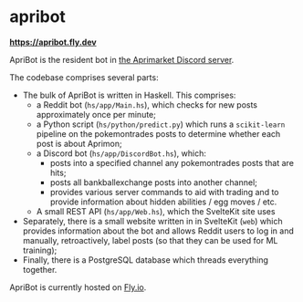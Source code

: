 # apribot

**https://apribot.fly.dev**

ApriBot is the resident bot in [the Aprimarket Discord server](https://www.reddit.com/r/BankBallExchange/comments/157vavl/rbankballexchange_discord_server_is_now_live_with/).

The codebase comprises several parts:

 - The bulk of ApriBot is written in Haskell. This comprises:
   - a Reddit bot (`hs/app/Main.hs`), which checks for new posts approximately once per minute;
   - a Python script (`hs/python/predict.py`) which runs a `scikit-learn` pipeline on the pokemontrades posts to determine whether each post is about Aprimon;
   - a Discord bot (`hs/app/DiscordBot.hs`), which:
     - posts into a specified channel any pokemontrades posts that are hits;
     - posts all bankballexchange posts into another channel;
     - provides various server commands to aid with trading and to provide information about hidden abilities / egg moves / etc.
   - A small REST API (`hs/app/Web.hs`), which the SvelteKit site uses
 - Separately, there is a small website written in in SvelteKit (`web`) which provides information about the bot and allows Reddit users to log in and manually, retroactively, label posts (so that they can be used for ML training);
 - Finally, there is a PostgreSQL database which threads everything together.

ApriBot is currently hosted on [Fly.io](https://fly.io).
